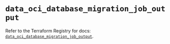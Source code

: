 # `data_oci_database_migration_job_output`

Refer to the Terraform Registry for docs: [`data_oci_database_migration_job_output`](https://registry.terraform.io/providers/oracle/oci/6.18.0/docs/data-sources/database_migration_job_output).
